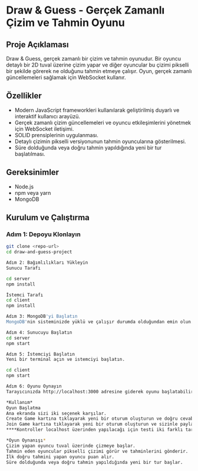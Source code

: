 # Draw & Guess - Gerçek Zamanlı Çizim ve Tahmin Oyunu

## Proje Açıklaması
Draw & Guess, gerçek zamanlı bir çizim ve tahmin oyunudur. Bir oyuncu detaylı bir 2D tuval üzerine çizim yapar ve diğer oyuncular bu çizimi pikselli bir şekilde görerek ne olduğunu tahmin etmeye çalışır. Oyun, gerçek zamanlı güncellemeleri sağlamak için WebSocket kullanır.

## Özellikler
- Modern JavaScript frameworkleri kullanılarak geliştirilmiş duyarlı ve interaktif kullanıcı arayüzü.
- Gerçek zamanlı çizim güncellemeleri ve oyuncu etkileşimlerini yönetmek için WebSocket iletişimi.
- SOLID prensiplerinin uygulanması.
- Detaylı çizimin pikselli versiyonunun tahmin oyuncularına gösterilmesi.
- Süre dolduğunda veya doğru tahmin yapıldığında yeni bir tur başlatılması.

## Gereksinimler
- Node.js
- npm veya yarn
- MongoDB

## Kurulum ve Çalıştırma
### Adım 1: Depoyu Klonlayın
```bash
git clone <repo-url>
cd draw-and-guess-project

Adım 2: Bağımlılıkları Yükleyin
Sunucu Tarafı

cd server
npm install

İstemci Tarafı
cd client
npm install

Adım 3: MongoDB'yi Başlatın
MongoDB'nin sisteminizde yüklü ve çalışır durumda olduğundan emin olun.

Adım 4: Sunucuyu Başlatın
cd server
npm start

Adım 5: İstemciyi Başlatın
Yeni bir terminal açın ve istemciyi başlatın.

cd client
npm start

Adım 6: Oyunu Oynayın
Tarayıcınızda http://localhost:3000 adresine giderek oyunu başlatabilirsiniz.

*Kullanım*
Oyun Başlatma
Ana ekranda sizi iki seçenek karşılar.
Create Game kartına tıklayarak yeni bir oturum oluşturun ve doğru cevabı girin ve create butonuyla oyunu başlatın.
Join Game kartına tıklayarak yeni bir oturum oluşturun ve sizinle paylaşılan oyun kodunu girerek oyuna katılın.
****Kontroller localhost üzerinden yapılacağı için testi iki farklı tarayıcıdan ya da normal sekme ve gizli sekme açarak yapabilirsiniz. Bu durumda bir sekmeden oyunu başlatarak oluşan oyun koduyla birlikte diğer sekmeden başlatılan oyuna katılabilirsiniz.***

*Oyun Oynanışı*
Çizim yapan oyuncu tuval üzerinde çizmeye başlar.
Tahmin eden oyuncular pikselli çizimi görür ve tahminlerini gönderir.
İlk doğru tahmini yapan oyuncu puan alır.
Süre dolduğunda veya doğru tahmin yapıldığında yeni bir tur başlar.